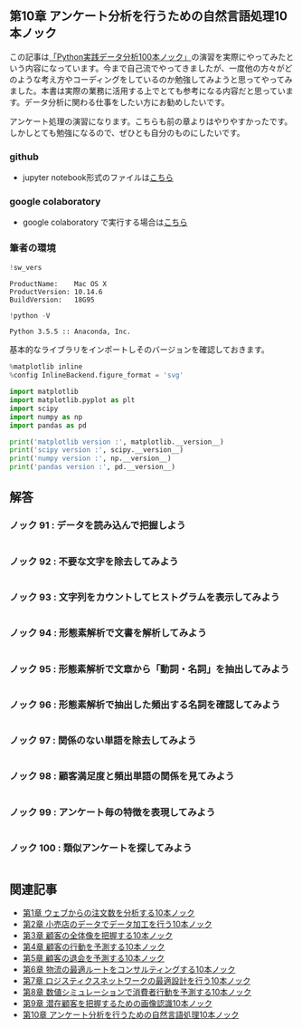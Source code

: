 
## 第10章 アンケート分析を行うための自然言語処理10本ノック

この記事は[「Python実践データ分析100本ノック」](https://www.amazon.co.jp/dp/B07ZSGSN9S/ref=dp-kindle-redirect?_encoding=UTF8&btkr=1)の演習を実際にやってみたという内容になっています。今まで自己流でやってきましたが、一度他の方々がどのような考え方やコーディングをしているのか勉強してみようと思ってやってみました。本書は実際の業務に活用する上でとても参考になる内容だと思っています。データ分析に関わる仕事をしたい方にお勧めしたいです。

アンケート処理の演習になります。こちらも前の章よりはやりやすかったです。しかしとても勉強になるので、ぜひとも自分のものにしたいです。

### github
- jupyter notebook形式のファイルは[こちら](https://github.com/hiroshi0530/wa-src/blob/master/ml/data100/10/10_nb.ipynb)

### google colaboratory
- google colaboratory で実行する場合は[こちら](https://colab.research.google.com/github/hiroshi0530/wa-src/blob/master/ml/data100/10/10_nb.ipynb)

### 筆者の環境


```python
!sw_vers
```

    ProductName:	Mac OS X
    ProductVersion:	10.14.6
    BuildVersion:	18G95



```python
!python -V
```

    Python 3.5.5 :: Anaconda, Inc.


基本的なライブラリをインポートしそのバージョンを確認しておきます。


```python
%matplotlib inline
%config InlineBackend.figure_format = 'svg'

import matplotlib
import matplotlib.pyplot as plt
import scipy
import numpy as np
import pandas as pd

print('matplotlib version :', matplotlib.__version__)
print('scipy version :', scipy.__version__)
print('numpy version :', np.__version__)
print('pandas version :', pd.__version__)
```

## 解答

### ノック 91 : データを読み込んで把握しよう


```python

```

### ノック 92 : 不要な文字を除去してみよう


```python

```

### ノック 93 : 文字列をカウントしてヒストグラムを表示してみよう


```python

```

### ノック 94 : 形態素解析で文書を解析してみよう


```python

```

### ノック 95 : 形態素解析で文章から「動詞・名詞」を抽出してみよう


```python

```

### ノック 96 : 形態素解析で抽出した頻出する名詞を確認してみよう


```python

```

### ノック 97 : 関係のない単語を除去してみよう


```python

```

### ノック 98 : 顧客満足度と頻出単語の関係を見てみよう


```python

```

### ノック 99 : アンケート毎の特徴を表現してみよう


```python

```

### ノック 100 : 類似アンケートを探してみよう


```python

```

## 関連記事
- [第1章 ウェブからの注文数を分析する10本ノック](/ml/data100/01/)
- [第2章 小売店のデータでデータ加工を行う10本ノック](/ml/data100/02/)
- [第3章 顧客の全体像を把握する10本ノック](/ml/data100/03/)
- [第4章 顧客の行動を予測する10本ノック](/ml/data100/04/)
- [第5章 顧客の退会を予測する10本ノック](/ml/data100/05/)
- [第6章 物流の最適ルートをコンサルティングする10本ノック](/ml/data100/06/)
- [第7章 ロジスティクスネットワークの最適設計を行う10本ノック](/ml/data100/07/)
- [第8章 数値シミュレーションで消費者行動を予測する10本ノック](/ml/data100/08/)
- [第9章 潜在顧客を把握するための画像認識10本ノック](/ml/data100/09/)
- [第10章 アンケート分析を行うための自然言語処理10本ノック](/ml/data100/10/)
